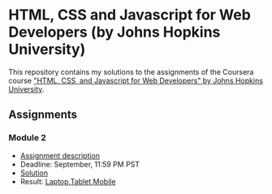 # HTML, CSS and Javascript for Web Developers (by Johns Hopkins University)

This repository contains my solutions to the assignments of the Coursera course
["HTML, CSS, and Javascript for Web Developers" by Johns Hopkins University](https://www.coursera.org/learn/html-css-javascript-for-web-developers).

## Assignments

### Module 2
* [Assignment description](Assignment/Module_2/assignment2_description/Assignment-2.md)
* Deadline: September, 11:59 PM PST
* [Solution](https://nikesh0025.github.io/HTML-CSS-JS-Course/Assignment/Module%202/)
* Result: [Laptop](Assignment/Module_2/Results/Laptop.png),[Tablet](Assignment/Module_2/Results/Tablet.png),[Mobile](Assignment/Module_2/Results/Mobile.png)
